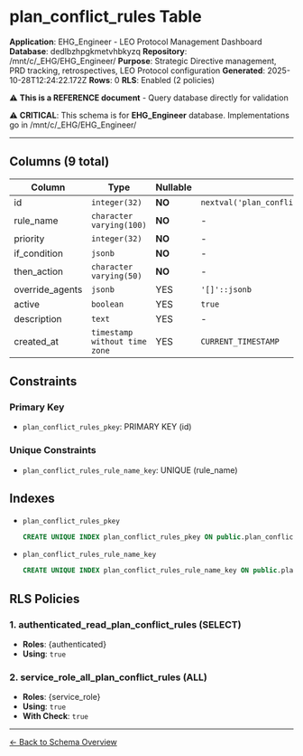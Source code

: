 # plan_conflict_rules Table

**Application**: EHG_Engineer - LEO Protocol Management Dashboard
**Database**: dedlbzhpgkmetvhbkyzq
**Repository**: /mnt/c/_EHG/EHG_Engineer/
**Purpose**: Strategic Directive management, PRD tracking, retrospectives, LEO Protocol configuration
**Generated**: 2025-10-28T12:24:22.172Z
**Rows**: 0
**RLS**: Enabled (2 policies)

⚠️ **This is a REFERENCE document** - Query database directly for validation

⚠️ **CRITICAL**: This schema is for **EHG_Engineer** database. Implementations go in /mnt/c/_EHG/EHG_Engineer/

---

## Columns (9 total)

| Column | Type | Nullable | Default | Description |
|--------|------|----------|---------|-------------|
| id | `integer(32)` | **NO** | `nextval('plan_conflict_rules_id_seq'::regclass)` | - |
| rule_name | `character varying(100)` | **NO** | - | - |
| priority | `integer(32)` | **NO** | - | - |
| if_condition | `jsonb` | **NO** | - | - |
| then_action | `character varying(50)` | **NO** | - | - |
| override_agents | `jsonb` | YES | `'[]'::jsonb` | - |
| active | `boolean` | YES | `true` | - |
| description | `text` | YES | - | - |
| created_at | `timestamp without time zone` | YES | `CURRENT_TIMESTAMP` | - |

## Constraints

### Primary Key
- `plan_conflict_rules_pkey`: PRIMARY KEY (id)

### Unique Constraints
- `plan_conflict_rules_rule_name_key`: UNIQUE (rule_name)

## Indexes

- `plan_conflict_rules_pkey`
  ```sql
  CREATE UNIQUE INDEX plan_conflict_rules_pkey ON public.plan_conflict_rules USING btree (id)
  ```
- `plan_conflict_rules_rule_name_key`
  ```sql
  CREATE UNIQUE INDEX plan_conflict_rules_rule_name_key ON public.plan_conflict_rules USING btree (rule_name)
  ```

## RLS Policies

### 1. authenticated_read_plan_conflict_rules (SELECT)

- **Roles**: {authenticated}
- **Using**: `true`

### 2. service_role_all_plan_conflict_rules (ALL)

- **Roles**: {service_role}
- **Using**: `true`
- **With Check**: `true`

---

[← Back to Schema Overview](../database-schema-overview.md)
